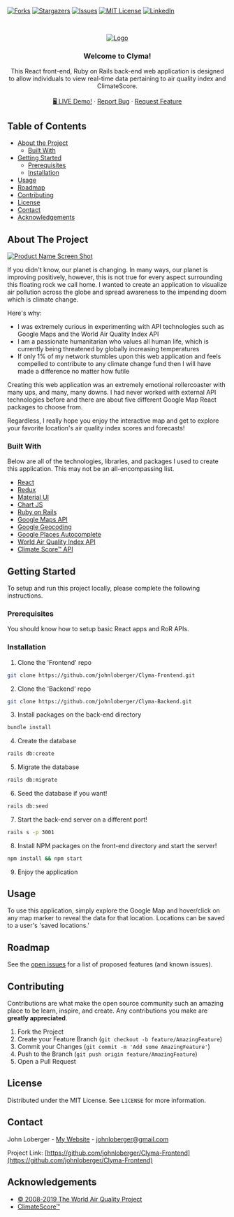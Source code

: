 <!-- PROJECT SHIELDS -->

[![Forks][forks-shield]][forks-url]
[![Stargazers][stars-shield]][stars-url]
[![Issues][issues-shield]][issues-url]
[![MIT License][license-shield]][license-url]
[![LinkedIn][linkedin-shield]][linkedin-url]


<!-- PROJECT LOGO -->
<br />
<p align="center">
  <a href="https://github.com/johnloberger/Clyma-Frontend">
    <img src="https://media.giphy.com/media/VI2UC13hwWin1MIfmi/giphy.gif" alt="Logo">
  </a>

  <h3 align="center">Welcome to Clyma!</h3>

  <p align="center">
    This React front-end, Ruby on Rails back-end web application is designed to allow individuals to view real-time data pertaining to air quality index and ClimateScore. 
    <br />
    <br />
    <a href="https://clyma.netlify.app">🖥️ LIVE Demo!</a>
    ·
    <a href="https://github.com/johnloberger/Clyma-Frontend/issues">Report Bug</a>
    ·
    <a href="https://github.com/johnloberger/Clyma-Frontend/issues">Request Feature</a>
  </p>
</p>



<!-- TABLE OF CONTENTS -->
## Table of Contents

* [About the Project](#about-the-project)
  * [Built With](#built-with)
* [Getting Started](#getting-started)
  * [Prerequisites](#prerequisites)
  * [Installation](#installation)
* [Usage](#usage)
* [Roadmap](#roadmap)
* [Contributing](#contributing)
* [License](#license)
* [Contact](#contact)
* [Acknowledgements](#acknowledgements)



<!-- ABOUT THE PROJECT -->
## About The Project

[![Product Name Screen Shot][product-screenshot]](https://i.imgur.com/9DtnaKz.png)

If you didn't know, our planet is changing. In many ways, our planet is improving positively, however, this is not true for every aspect surrounding this floating rock we call home. I wanted to create an application to visualize air pollution across the globe and spread awareness to the impending doom which is climate change.

Here's why:
* I was extremely curious in experimenting with API technologies such as Google Maps and the World Air Quality Index API
* I am a passionate humanitarian who values all human life, which is currently being threatened by globally increasing temperatures
* If only 1% of my network stumbles upon this web application and feels compelled to contribute to any climate change fund then I will have made a difference no matter how futile

Creating this web application was an extremely emotional rollercoaster with many ups, and many, many downs. I had never worked with external API technologies before and there are about five different Google Map React packages to choose from.

Regardless, I really hope you enjoy the interactive map and get to explore your favorite location's air quality index scores and forecasts!

### Built With
Below are all of the technologies, libraries, and packages I used to create this application. This may not be an all-encompassing list.
* [React](https://reactjs.org/)
* [Redux](https://redux.js.org/)
* [Material UI](https://material-ui.com/)
* [Chart JS](https://www.npmjs.com/package/react-chartjs-2)
* [Ruby on Rails](https://rubyonrails.org/)
* [Google Maps API](https://www.npmjs.com/package/google-maps-react)
* [Google Geocoding](https://developers.google.com/maps/documentation/geocoding/overview)
* [Google Places Autocomplete](https://developers.google.com/places/web-service/autocomplete)
* [World Air Quality Index API](https://aqicn.org/api/)
* [Climate Score™ API](https://rapidapi.com/sameckhouse/api/climate-score)



<!-- GETTING STARTED -->
## Getting Started

To setup and run this project locally, please complete the following instructions.

### Prerequisites

You should know how to setup basic React apps and RoR APIs.

### Installation

1. Clone the 'Frontend' repo
```sh
git clone https://github.com/johnloberger/Clyma-Frontend.git
```
2. Clone the 'Backend' repo
```sh
git clone https://github.com/johnloberger/Clyma-Backend.git
```
3. Install packages on the back-end directory
```sh
bundle install
```
4. Create the database
```sh
rails db:create
```
5. Migrate the database
```sh
rails db:migrate
```
6. Seed the database if you want!
```sh
rails db:seed
```
7. Start the back-end server on a different port!
```sh
rails s -p 3001
```
8. Install NPM packages on the front-end directory and start the server!
```sh
npm install && npm start
```
9. Enjoy the application



<!-- USAGE EXAMPLES -->
## Usage

To use this application, simply explore the Google Map and hover/click on any map marker to reveal the data for that location. Locations can be saved to a user's 'saved locations.'


<!-- ROADMAP -->
## Roadmap

See the [open issues](https://github.com/johnloberger/Clyma-Frontend/issues) for a list of proposed features (and known issues).



<!-- CONTRIBUTING -->
## Contributing

Contributions are what make the open source community such an amazing place to be learn, inspire, and create. Any contributions you make are **greatly appreciated**.

1. Fork the Project
2. Create your Feature Branch (`git checkout -b feature/AmazingFeature`)
3. Commit your Changes (`git commit -m 'Add some AmazingFeature'`)
4. Push to the Branch (`git push origin feature/AmazingFeature`)
5. Open a Pull Request



<!-- LICENSE -->
## License

Distributed under the MIT License. See `LICENSE` for more information.



<!-- CONTACT -->
## Contact

John Loberger - [My Website](http://jloberger.com) - johnloberger@gmail.com

Project Link: [https://github.com/johnloberger/Clyma-Frontend](https://github.com/johnloberger/Clyma-Frontend)



<!-- ACKNOWLEDGEMENTS -->
## Acknowledgements
* [© 2008-2019 The World Air Quality Project](https://aqicn.org/faq/)
* [ClimateScore™](https://climatescore.com/)



<!-- MARKDOWN LINKS & IMAGES -->
<!-- https://www.markdownguide.org/basic-syntax/#reference-style-links -->

[forks-shield]: https://img.shields.io/github/forks/johnloberger/Clyma-Frontend.svg?style=flat-square
[forks-url]: https://github.com/johnloberger/Clyma-Frontend/network/members
[stars-shield]: https://img.shields.io/github/stars/johnloberger/Clyma-Frontend.svg?style=flat-square
[stars-url]: https://github.com/johnloberger/Clyma-Frontend/stargazers
[issues-shield]: https://img.shields.io/github/issues/johnloberger/Clyma-Frontend.svg?style=flat-square
[issues-url]: https://github.com/johnloberger/Clyma-Frontend/issues
[license-shield]: https://img.shields.io/badge/License-MIT-green.svg
[license-url]: https://github.com/johnloberger/Clyma-Frontend/blob/master/LICENSE.txt
[linkedin-shield]: https://img.shields.io/badge/-LinkedIn-black.svg?style=flat-square&logo=linkedin&colorB=555
[linkedin-url]: https://linkedin.com/in/johnloberger
[product-screenshot]: https://i.imgur.com/9DtnaKz.png
